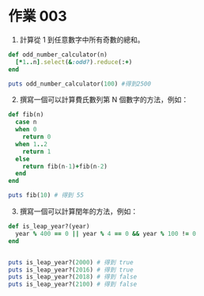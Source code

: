 # 作業 003

1. 計算從 1 到任意數字中所有奇數的總和。

```ruby
def odd_number_calculator(n)
  [*1..n].select(&:odd?).reduce(:+)
end

puts odd_number_calculator(100) #得到2500
```

2. 撰寫一個可以計算費氏數列第 N 個數字的方法，例如：

```ruby
def fib(n)
  case n
  when 0
    return 0
  when 1..2
    return 1
  else 
    return fib(n-1)+fib(n-2)
  end
end

puts fib(10) # 得到 55
```

3. 撰寫一個可以計算閏年的方法，例如：

```ruby
def is_leap_year?(year)
  year % 400 == 0 || year % 4 == 0 && year % 100 != 0
end


puts is_leap_year?(2000) # 得到 true
puts is_leap_year?(2016) # 得到 true
puts is_leap_year?(2018) # 得到 false
puts is_leap_year?(2100) # 得到 false
```



